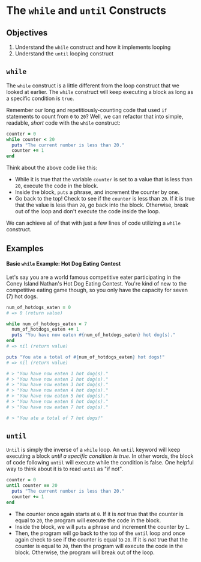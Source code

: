 # The `while` and `until` Constructs

## Objectives

1. Understand the `while` construct and how it implements looping
2. Understand the `until` looping construct 

## `while`

The `while` construct is a little different from the loop construct that we looked at earlier. The `while` construct will keep executing a block as long as a specific condition is `true`.

Remember our long and repetitiously-counting code that used `if` statements to count from `0` to `20`? Well, we can refactor that into simple, readable, *short* code with the `while` construct:

```ruby
counter = 0
while counter < 20
  puts "The current number is less than 20."
  counter += 1
end
```

Think about the above code like this:

*  While it is true that the variable `counter` is set to a value that is less than `20`, execute the code in the block.
*  Inside the block, `puts` a phrase, and increment the counter by one.
*  Go back to the top! Check to see if the `counter` is less than `20`. If it is true that the value is less than `20`, go back into the block. Otherwise, break out of the loop and don't execute the code inside the loop.

We can achieve all of that with just a few lines of code utilizing a `while` construct.

## Examples

#### Basic `while` Example: Hot Dog Eating Contest

Let's say you are a world famous competitive eater participating in the Coney Island Nathan's Hot Dog Eating Contest. You're kind of new to the competitive eating game though, so you only have the capacity for seven (7) hot dogs.


```ruby
num_of_hotdogs_eaten = 0
# => 0 (return value)

while num_of_hotdogs_eaten < 7
  num_of_hotdogs_eaten += 1
  puts "You have now eaten #{num_of_hotdogs_eaten} hot dog(s)."
end
# => nil (return value)

puts "You ate a total of #{num_of_hotdogs_eaten} hot dogs!"
# => nil (return value)

# > "You have now eaten 1 hot dog(s)."
# > "You have now eaten 2 hot dog(s)."
# > "You have now eaten 3 hot dog(s)."
# > "You have now eaten 4 hot dog(s)."
# > "You have now eaten 5 hot dog(s)."
# > "You have now eaten 6 hot dog(s)."
# > "You have now eaten 7 hot dog(s)."

# > "You ate a total of 7 hot dogs!"

```

## `until`

`Until` is simply the inverse of a `while` loop. An `until` keyword will keep executing a block *until a specific condition is true*. In other words, the block of code following `until` will execute while the condition is false. One helpful way to think about it is to read `until` as "if not".

```ruby
counter = 0
until counter == 20
  puts "The current number is less than 20."
  counter += 1
end
```

* The counter once again starts at `0`. If it is *not* true that the counter is equal to `20`, the program will execute the code in the block.
* Inside the block, we will `puts` a phrase and increment the counter by `1`.
* Then, the program will go back to the top of the `until` loop and once again check to see if the counter is equal to `20`. If it is *not* true that the counter is equal to `20`, then the program will execute the code in the block. Otherwise, the program will break out of the loop.
